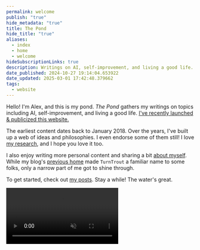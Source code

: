 ```yaml
---
permalink: welcome
publish: "true"
hide_metadata: "true"
title: The Pond
hide_title: "true"
aliases:
  - index
  - home
  - welcome
hideSubscriptionLinks: true
description: Writings on AI, self-improvement, and living a good life.
date_published: 2024-10-27 19:14:04.653922
date_updated: 2025-03-01 17:42:48.379662
tags:
  - website
---
```







Hello! I'm Alex, and this is my pond. _The Pond_ gathers my writings on topics including AI, self-improvement, and living a good life. [I've recently launched & publicized this website.](/launch)

The earliest content dates back to January 2018. Over the years, I've built up a web of ideas and philosophies. I even endorse some of them still! I love [my research](/research), and I hope you love it too.

I also enjoy writing more personal content and sharing a bit [about myself](/about). While my blog's [previous home](http://www.lesswrong.com/user/turntrout) made `TurnTrout` a familiar name to some folks, only a narrow part of me got to shine through.

To get started, check out [my posts](/posts). Stay a while! The water's great.

<video autoplay="" loop="" muted="" playsinline="" spa-preserve ><source src="https://assets.turntrout.com/static/pond-calming.webm" class="no-vsc" type="video/webm">

> </video>
